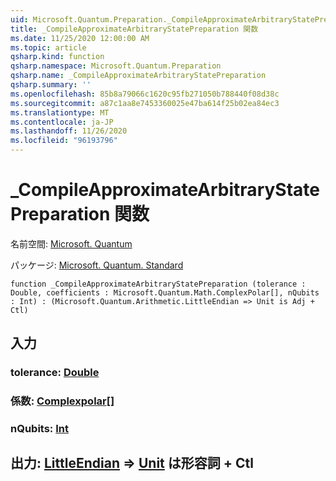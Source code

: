 ```yaml
---
uid: Microsoft.Quantum.Preparation._CompileApproximateArbitraryStatePreparation
title: _CompileApproximateArbitraryStatePreparation 関数
ms.date: 11/25/2020 12:00:00 AM
ms.topic: article
qsharp.kind: function
qsharp.namespace: Microsoft.Quantum.Preparation
qsharp.name: _CompileApproximateArbitraryStatePreparation
qsharp.summary: ''
ms.openlocfilehash: 85b8a79066c1620c95fb271050b788440f08d38c
ms.sourcegitcommit: a87c1aa8e7453360025e47ba614f25b02ea84ec3
ms.translationtype: MT
ms.contentlocale: ja-JP
ms.lasthandoff: 11/26/2020
ms.locfileid: "96193796"
---
```

# <a name="_compileapproximatearbitrarystatepreparation-function"></a>_CompileApproximateArbitraryStatePreparation 関数

名前空間: [Microsoft. Quantum](xref:Microsoft.Quantum.Preparation)

パッケージ: [Microsoft. Quantum. Standard](https://nuget.org/packages/Microsoft.Quantum.Standard)




```qsharp
function _CompileApproximateArbitraryStatePreparation (tolerance : Double, coefficients : Microsoft.Quantum.Math.ComplexPolar[], nQubits : Int) : (Microsoft.Quantum.Arithmetic.LittleEndian => Unit is Adj + Ctl)
```


## <a name="input"></a>入力

### <a name="tolerance--double"></a>tolerance: [Double](xref:microsoft.quantum.lang-ref.double)




### <a name="coefficients--complexpolar"></a>係数: [Complexpolar](xref:Microsoft.Quantum.Math.ComplexPolar)[]




### <a name="nqubits--int"></a>nQubits: [Int](xref:microsoft.quantum.lang-ref.int)





## <a name="output--littleendian--unit--is-adj--ctl"></a>出力: [LittleEndian](xref:Microsoft.Quantum.Arithmetic.LittleEndian) => [Unit](xref:microsoft.quantum.lang-ref.unit)  は形容詞 + Ctl

